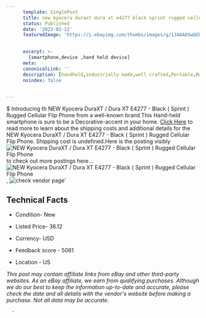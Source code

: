 ```yaml
---
      template: SinglePost
      title: new kyocera duraxt dura xt e4277 black sprint rugged cellular flip phone
      status: Published
      date: '2023-02-12'
      featuredImage: 'https://i.ebayimg.com/thumbs/images/g/1JAAAOSwQGhbIi-x/s-l225.jpg'
       

      excerpt: >-
        [smartphone,device ,hand held device]
      meta:
      canonicalLink: ''
      description: [handheld,industrially made,well crafted,Portable,Mobile,Compact,Convenient,Lightweight,Maneuverable,Man-portable,Miniature,Carriable,Hand-held,Light,Holdable,Transportable,Mobile device,Pocket-sized,On-the-go,Wireless,Cordless,Compact size,Convenient size, smartphone,device ,hand held device]
      noindex: false
      

---
```

$
      Introducing th NEW Kyocera DuraXT / Dura XT E4277 - Black ( Sprint ) Rugged Cellular Flip Phone from a well-known brand.This Hand-held smartphone is sure to be a Decorative-accent in your home. [Click Here](https://www.ebay.com/itm/144823964174?hash=item21b82e520e%3Ag%3A1JAAAOSwQGhbIi-x&mkevt=1&mkcid=1&mkrid=711-53200-19255-0&campid=%253CePNCampaignId%253E&customid=%253CreferenceId%253E&toolid=10049) to read more to learn about the shipping costs and additional details for the NEW Kyocera DuraXT / Dura XT E4277 - Black ( Sprint ) Rugged Cellular Flip Phone. Shipping cost is undefined.Here is the posting visibly ![NEW Kyocera DuraXT / Dura XT E4277 - Black ( Sprint ) Rugged Cellular Flip Phone](https://i.ebayimg.com/thumbs/images/g/1JAAAOSwQGhbIi-x/s-l225.jpg) to check out more postings here... ![NEW Kyocera DuraXT / Dura XT E4277 - Black ( Sprint ) Rugged Cellular Flip Phone](https://i.ebayimg.com/images/g/1JAAAOSwQGhbIi-x/s-l225.jpg), ![check vendor page]()'

      

 ## Technical Facts 



     
      

 - Condition- New 


      

 - Listed Price- 36.12 


      

 - Currency- USD 


      

 - Feedback score - 5081 


      

 - Location - US 


      
      

 *_This post may contain affiliate links from eBay and other third-party websites. As an eBay affiliate, we earn from qualifying purchases. Although we do our best to keep the information up-to-date and accurate, please check the date and all details with the vendor's website before making a purchase. Not all data may be accurate._*




      -
